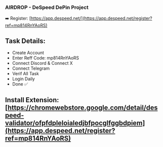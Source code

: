 ### AIRDROP - DeSpeed DePin Project 

➡️ Register: [https://app.despeed.net/](https://app.despeed.net/register?ref=mp814RnYAoRS)

## Task Details:

- Create Account
- Enter Reff Code: mp814RnYAoRS
- Connect Discord & Connect X 
- Connect Telegram 
- Verif All Task 
- Login Daily 
- Done ✅

## Install Extension: [https://chromewebstore.google.com/detail/despeed-validator/ofpfdpleloialedjbfpocglfggbdpiem](https://app.despeed.net/register?ref=mp814RnYAoRS) 
